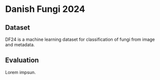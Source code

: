 # Danish Fungi 2024

## Dataset

DF24 is a machine learning dataset for classification of fungi from image and metadata.


## Evaluation
Lorem impsun.
